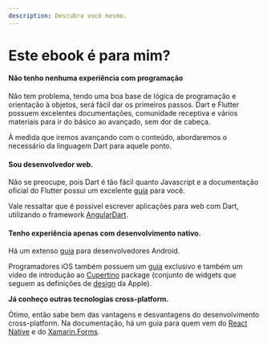 ```yaml
---
description: Descubra você mesmo.
---
```


# Este ebook é para mim?

#### Não tenho nenhuma experiência com programação

Não tem problema, tendo uma boa base de lógica de programação e orientação à objetos, será fácil dar os primeiros passos. Dart e Flutter possuem excelentes documentações, comunidade receptiva e vários materiais para ir do básico ao avançado, sem dor de cabeça. 

À medida que iremos avançando com o conteúdo, abordaremos o necessário da linguagem Dart para aquele ponto.

#### Sou desenvolvedor web.

Não se preocupe, pois Dart é tão fácil quanto Javascript e a documentação oficial do Flutter possui um excelente [guia](https://flutter.dev/docs/get-started/flutter-for/web-devs) para você. 

Vale ressaltar que é possível escrever aplicações para web com Dart, utilizando o framework [AngularDart](https://webdev.dartlang.org).

#### Tenho experiência apenas com desenvolvimento nativo.

Há um extenso [guia](https://flutter.dev/docs/get-started/flutter-for/android-devs) para desenvolvedores Android.

Programadores iOS também possuem um [guia](https://flutter.dev/docs/get-started/flutter-for/ios-devs) exclusivo e também um vídeo de introdução ao [Cupertino](https://flutter.dev/docs/development/ui/widgets/cupertino) package \(conjunto de widgets que seguem as definições de [design](https://developer.apple.com/design/resources/) da Apple\).

**Já conheço outras tecnologias cross-platform.**

Ótimo, então sabe bem das vantagens e desvantagens do desenvolvimento cross-platform. Na documentação, há um guia para quem vem do [React Native](https://flutter.dev/docs/get-started/flutter-for/react-native-devs) e do [Xamarin.Forms](https://flutter.dev/docs/get-started/flutter-for/xamarin-forms-devs). 

